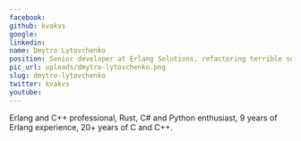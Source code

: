 ```yaml
---
facebook: 
github: kvakvs
google: 
linkedin: 
name: Dmytro Lytovchenko
position: Senior developer at Erlang Solutions, refactoring terrible software to be pretty and readable
pic_url: uploads/dmytro-lytovchenko.png
slug: dmytro-lytovchenko
twitter: kvakvs
youtube: 
---
```

<p>Erlang and C++ professional, Rust, C# and Python enthusiast, 9 years of Erlang experience, 20+ years of C and C++.</p>
